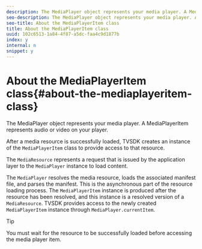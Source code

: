 ```yaml
---
description: The MediaPlayer object represents your media player. A MediaPlayerItem represents audio or video on your player.
seo-description: The MediaPlayer object represents your media player. A MediaPlayerItem represents audio or video on your player.
seo-title: About the MediaPlayerItem class
title: About the MediaPlayerItem class
uuid: 102c6513-1a84-4f87-a5dc-faa4c9d1877b
index: y
internal: n
snippet: y
---
```


# About the MediaPlayerItem class{#about-the-mediaplayeritem-class}

The MediaPlayer object represents your media player. A MediaPlayerItem represents audio or video on your player.

<a id="section_01BC89E5C5A94D0A95EF9D29FBCE758A"></a>

After a media resource is successfully loaded, TVSDK creates an instance of the `MediaPlayerItem` class to provide access to that resource.

The `MediaResource` represents a request that is issued by the application layer to the `MediaPlayer` instance to load content.

The `MediaPlayer` resolves the media resource, loads the associated manifest file, and parses the manifest. This is the asynchronous part of the resource loading process. The `MediaPlayerItem` instance is produced after the resource has been resolved, and this instance is a resolved version of a `MediaResource`. TVSDK provides access to the newly created `MediaPlayerItem` instance through `MediaPlayer.currentItem`.

>[!TIP]
>
>You must wait for the resource to be successfully loaded before accessing the media player item.

